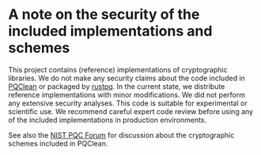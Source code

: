 # A note on the security of the included implementations and schemes

This project contains (reference) implementations of cryptographic libraries.
We do not make any security claims about the code included in [PQClean][pqclean] or packaged by [rustpq][rustpq].
In the current state, we distribute reference implementations with minor modifications.
We did not perform any extensive security analyses.
This code is suitable for experimental or scientific use.
We recommend careful expert code review before using any of the included implementations in production environments.

See also the [NIST PQC Forum][forum] for discussion about the cryptographic schemes included in PQClean.

[pqclean]: https://github.com/PQClean/
[forum]: https://csrc.nist.gov/Projects/Post-Quantum-Cryptography/Email-List
[rustpq]: https://github.com/rustpq/
